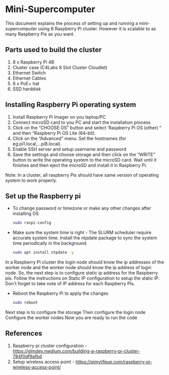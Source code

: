 # Mini-Supercomputer

This document explains the process of setting up and running a mini-supercomputer using 8 Raspberry Pi cluster. However it is scalable to as many Raspberry Pis as you want.
 
## Parts used to build the cluster
1. 8 x Raspberry Pi 4B
2. Cluster case (C4Labs 8 Slot Cluster Cloudlet)
3. Ethernet Switch
4. Ethernet Cables
5. 8 x PoE+ hat
6. SSD harddisk

## Installing Raspberry Pi operating system


1. Install Raspberry Pi Imager on you laptop/PC
2. Connect microSD card to you PC and start the installation process
3. Click on the “CHOOSE OS” button and select ‘Raspberry Pi OS (other) “ and then “Raspberry Pi OS Lite (64-bit).
4. Click on the “Advanced” menu. Set the hostnames (for eg.pi1.local,...pi8.local). 
5. Enable SSH server and setup username and password
6. Save the settings and choose storage and then click on the “WRITE” button to write the operating system to the microSD card. Wait until it finishes and then eject the microSD and install it in Raspberry Pi.

Note: In a cluster, all raspberry Pis should have same version of operating system to work properly. 

## Set up the Raspberry pi

* To change password or timezone or make any other changes after installing OS
    ```bash
   sudo raspi-config
    ```

* Make sure the system time is right - The SLURM scheduler require accurate system time. Install the ntpdate package to sync the system time periodically in the background.
    ```bash
   sudo apt install ntpdate -y
    ```
In a Raspberry Pi cluster the login node should know the ip addresses of the worker node and the worker node should know the ip address of login node. So, the next step is to configure static ip address for the Raspberry pis. Follow the instructions on Static IP configuration to setup the static IP. Don't forget to take note of IP address for each Raspberry PIs.

* Reboot the Raspberry Pi to apply the changes
    ```bash
    sudo reboot
    ```




Next step is to configure the storage
Then configure the login node 
Configure the worker nodes
Now you are ready to run the code

## References 
1. Raspberry pi cluster configuration - https://glmdev.medium.com/building-a-raspberry-pi-cluster-784f0df9afbd
2. Setup wireless access point - https://pimylifeup.com/raspberry-pi-wireless-access-point/

